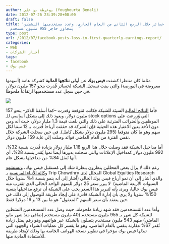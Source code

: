 ```yaml
---
author: يوغرطة بن علي (Youghourta Benali)
date: 2012-07-26 23:39:28+00:00
draft: false
title: 'فيس بوك تسجل خسائر خلال الربع الثاني من العام الجاري، وعدد مستخدميها النشطين
  يتجاوز حاجز 955 مليون مستخدم  '
type: post
url: /2012/07/facebook-posts-loss-in-first-quarterly-earnings-report/
categories:
- Web
- أخبار الشركات
tags:
- facebook
- فيس بوك
---
```


مثلما كان منتظرا كشفت **فيس بوك** عن أولى **نتائجها المالية** كشركة عامة (أسهمها معروضة في البورصة) والتي بينت تسجيل الشبكة لخسائر قُدرت بنحو 157 مليون دولار، في حين سجل عدد مستخدميها ارتفاعا ملحوظا.




[![](http://www.it-scoop.com/wp-content/uploads/2012/07/facebook-mark-zuckerberg.jpg)
](http://www.it-scoop.com/wp-content/uploads/2012/07/facebook-mark-zuckerberg.jpg)




فأما [النتائج المالية](http://investor.fb.com/releasedetail.cfm?ReleaseID=695976) السيئة للشبكة فكانت مُتوقعة وقدرت –كما أسلفنا الذكر- بنحو 157 مليون دولار، ويعود ذلك إلى بشكل أساسي للـ stock options التي وُزرعت على الموظفين والضرائب المترتبة على ذلك والتي بلغت قيمة 1.3 مليار دولار، حيث أنه ومن دون الأخذ بعين الاعتبار هذه الحيثية فإن الشركة قد حققت أرباحا قُدرت بـ 12 سنتا لكل سهم وهو ما كان متوقعا (295 مليون دولار بشكل كامل). في حين سجلت الشركة خلال نفس الفترة من العام الماضي فوائد وصلت إلى غاية 159 مليون دولار.




أما مداخيل الشبكة فقد وصلت خلال هذا الربع 1.18 مليار دولار بزيادة قُدرت بنسبة 32%، 992 مليون دولار كمداخيل الإعلانات والتي سجلت بدورها أيضا نموا يُقدر بنسبة 28%، أي أنها تُمثل 84% من مداخيلها بشكل عام.




رغم ذلك لا يزال بعض المحللين ينظرون بنظرة شك إلى مُستقبل فيس بوك، [وتستشهد وكالة الأنباء الفرنسية](http://www.google.com/hostednews/afp/article/ALeqM5glwyvgGRwgWpx-KqqTFn5PwJPkQg?docId=CNG.e4e0e7f7b9f8aadcd002a539311f80c4.451) بـ Trip Chowdhry المحلل لدى Global Equities Research والذي أشار إلى أن نمو أرباح فيس بوك الحالي (أشار إلى أنه ينمو بنسبة 4% سنويا خلال السنوات الأربعة الماضية)  لا يبرر سعر 25 دولار للسهم الواحد الحالي الذي تقترب منه فيس بوك حاليا، ويرى بأنه لتبرير هذا السعر يجب على الشبكة أن ترفع مداخيلها بنسبة 150% سنويا ولا يرى بأن إدارة الشبكة قادرة على إيجاد طريقة للوصول إلى ذلك. في حين يعتقد بأن سعر السهم "المعقول" هو ما بين 13 و 16 دولارا فقط.




وأما عدد المُستخدمين فقد شهد زيادة ملحوظة، حيث وصل عدد المستخدمين النشطين للشبكة كل شهر بـ 955 مليون مستخدم (40 مليون مستخدم إضافي منذ شهر مايو الماضي) منهم 543 مليون مستخدم يتصلون بالشبكة عبر هواتفهم وهو رقم يمثل زيادة تُقدر 67% مقارنة بنفس بالعام الماضي، وهو ما يفسر كل عمليات الشراء والجهود التي تبذلها فيس بوك مؤخرا في تطوير نسخة الهواتف الخاصة بها وذلك لإيجاد طريقة للاستفادة المادية منها.
